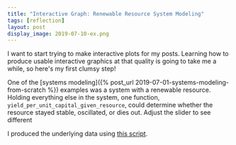 ```yaml
---
title: "Interactive Graph: Renewable Resource System Modeling"
tags: [reflection]
layout: post
display_image: 2019-07-10-ex.png
---
```


I want to start trying to make interactive plots for my posts.
Learning how to produce usable interactive graphics at that quality is going to take me a while, so here's my first clumsy step!


One of the [systems modeling]({% post_url 2019-07-01-systems-modeling-from-scratch %}) examples
was a system with a renewable resource. Holding everything else in the system, one function, `yield_per_unit_capital_given_resource`, could determine whether the resource stayed stable, oscillated, or dies out.
Adjust the slider to see different


<div id="graph"></div>

<script src="/assets/js/d3.v5.min.js"></script>



I produced the underlying data using [this script](https://github.com/jessstringham/notebooks/blob/master/scripts/run_simulation_for_d3.py).



<style type="text/css">
.lineyield {
    fill: none;
    stroke: #eeaa00;
    stroke-width: 3;
    stroke-linejoin: round;
}

.lineres {
    fill: none;
    stroke: #336699;
    stroke-width: 3;
    stroke-linejoin: round;
}

.linecap {
    fill: none;
    stroke: #aacc99;
    stroke-width: 3;
    stroke-linejoin: round;
}

#param_selector {
  width: 300px;
  text-align: center;
}

</style>




<script>

// This code based (or erm, mostly copied) on https://bl.ocks.org/gordlea/27370d1eea8464b04538e6d8ced39e89
var margin = {top: 50, right: 50, bottom: 50, left: 50}
  , fullwidth = window.innerWidth - margin.left - margin.right // Use the window's width
  , fullheight = 400;

var width = fullwidth / 6;
var height = fullheight / 3;


function draw_graph(graph, identifier, title) {

    var xScale = d3.scaleLinear()
        .domain(graph.x_domain)
        .range([0, width]);

    var yScale = d3.scaleLinear()
        .domain(graph.y_domain)
        .range([height, 0]);

    var svg = d3.select("#graph").append("svg")
      .attr("width", width + margin.left + margin.right)
      .attr("height", height + margin.top + margin.bottom)
    .append("g")
      .attr("transform", "translate(" + margin.left + "," + margin.top + ")");

    // draw title
    svg.append("text")
      .attr("x", width / 2 )
      .attr("y", -10)
      .style("text-anchor", "middle")
      .style("font-family", 'helvetica')
      .style('font-size', '11pt')
      .text(title);

    // draw axes
    svg.append("g")
        .attr("class", "x axis")
        .attr("transform", "translate(0," + height + ")")
        .call(d3.axisBottom(xScale)); // Create an axis component with d3.axisBottom

    svg.append("g")
        .attr("class", "y axis")
        .call(d3.axisLeft(yScale)); // Create an axis component with d3.axisLeft

    function draw_line(measure) {
      var dataset = graph.ys_by_yield_parameter[measure]

      d3.select("." + identifier).remove();

      var line = d3.line()
          .x(function(d, i) { return xScale(graph.xs[i]); })
          .y(function(d) { return yScale(d); })

      svg.append("path")
          .datum(dataset)
          .attr("class", identifier)
          .attr("d", line);
    }

    return draw_line;
}


function make_all_graphs(data) {
  var draw_line_yield = draw_graph(
    data.yield_graph,
    'lineyield',
    'Yield per unit capital given resource'
  );
  var draw_line_res = draw_graph(
    data.yield_simulated_capital,
    'linecap',
    'Capital over time'
    );
  var draw_line_cap = draw_graph(
    data.yield_simulated_resource,
    'lineres',
    'Resource over time'
  );

  function draw_all(measure) {
    draw_line_res(measure);
    draw_line_cap(measure);
    draw_line_yield(measure);
  }

  var slider_bar = d3.select("#graph").insert("div", ":first-child")

  slider_bar.append('input')
    .attr('type', 'range')
    .attr('id', 'param_selector')
    .attr('name', 'volume')
    .attr('min', 0)
    .attr('max', data.yield_parameters.length - 1)
    .attr('value', 10)
    .on('click', function() { draw_all(data.yield_parameters[this.value]) });

  slider_bar.append('label')
    .attr('for', 'volume')
    .text('Technological efficiency');

  draw_all(0.4473684210526315);
}

var simulation_data = d3.json("/data/20190710_simulation.json");
simulation_data.then(function (data) {make_all_graphs(data)});

</script>


